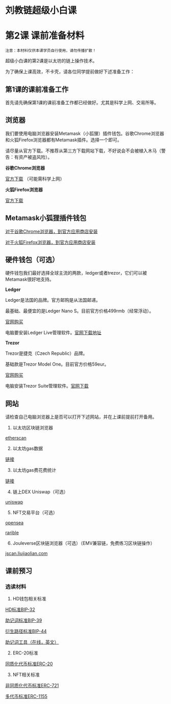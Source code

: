 # 刘教链超级小白课
# 第2课 课前准备材料

~~~
注意：本材料仅供本课学员自行使用，请勿传播扩散！
~~~

超级小白课的第2课是以太坊的链上操作技术。

为了确保上课高效，不卡壳，请各位同学提前做好下述准备工作：

## 第1课的课前准备工作

首先请先确保第1课的课前准备工作都已经做好。尤其是科学上网、交易所等。

## 浏览器

我们要使用电脑浏览器安装Metamask（小狐狸）插件钱包。谷歌Chrome浏览器和火狐Firefox浏览器都有Metamask插件。选择一个即可。

请尽量从官方下载。不推荐从第三方下载网站下载，不好说会不会被植入木马（警告：有资产被盗风险）。

**谷歌Chrome浏览器**

[官方下载](https://www.google.com/chrome/) （可能需科学上网）

**火狐Firefox浏览器**

[官方下载](https://www.mozilla.org/en-US/firefox/new/)

## Metamask小狐狸插件钱包

[对于谷歌Chrome浏览器，到官方应用商店安装](https://chrome.google.com/webstore/detail/metamask/nkbihfbeogaeaoehlefnkodbefgpgknn)

[对于火狐Firefox浏览器，到官方应用商店安装](https://addons.mozilla.org/en-US/firefox/addon/ether-metamask/)

## 硬件钱包（可选）

硬件钱包我们最好选择全球主流的两款，ledger或者trezor，它们可以被Metamask很好地支持。

**Ledger**

Ledger是法国的品牌。官方邮购是从法国邮递。

最基础、最便宜的是Ledger Nano S。目前官方价格499rmb（经常浮动）。

[官网购买](https://shop.ledger.com/products/ledger-nano-s)

电脑要安装Ledger Live管理软件。[官网下载地址](https://www.ledger.com/ledger-live)

**Trezor**

Trezor是捷克（Czech Republic）品牌。

基础款是Trezor Model One。目前官方价格59eur。

[官网购买](https://shop.trezor.io/product/trezor-one-black)

电脑安装Trezor Suite管理软件。[官网下载](https://suite.trezor.io/)

## 网站

请检查自己电脑浏览器上是否可以打开下述网站，并在上课前提前打开备用。

1. 以太坊区块链浏览器

[etherscan](https://etherscan.io/)

2. 以太坊gas数据

[链接](https://www.oklink.com/en/eth/gas-price/avg)

3. 以太坊gas费花费统计

[链接](https://fees.wtf/)

4. 链上DEX Uniswap（可选）

[uniswap](https://app.uniswap.org/)

5. NFT交易平台（可选）

[opensea](https://opensea.io/)

[rarible](https://rarible.com/)

6. Jouleverse区块链浏览器（可选）（EMV兼容链，免费练习区块链操作）

[jscan.liujiaolian.com](https://jscan.liujiaolian.com)

## 课前预习

### 选读材料

1. HD钱包相关标准

[HD标准BIP-32](https://github.com/bitcoin/bips/blob/master/bip-0032.mediawiki)

[助记词标准BIP-39](https://github.com/bitcoin/bips/blob/master/bip-0039.mediawiki)

[衍生路径标准BIP-44](https://github.com/bitcoin/bips/blob/master/bip-0032.mediawiki)

[助记词工具（在线，英文）](https://iancoleman.io/bip39/)

2. ERC-20标准

[同质化代币标准ERC-20](https://eips.ethereum.org/EIPS/eip-20)

3. NFT相关标准

[非同质化代币标准ERC-721](https://eips.ethereum.org/EIPS/eip-721)

[多代币标准ERC-1155](https://eips.ethereum.org/EIPS/eip-1155)
